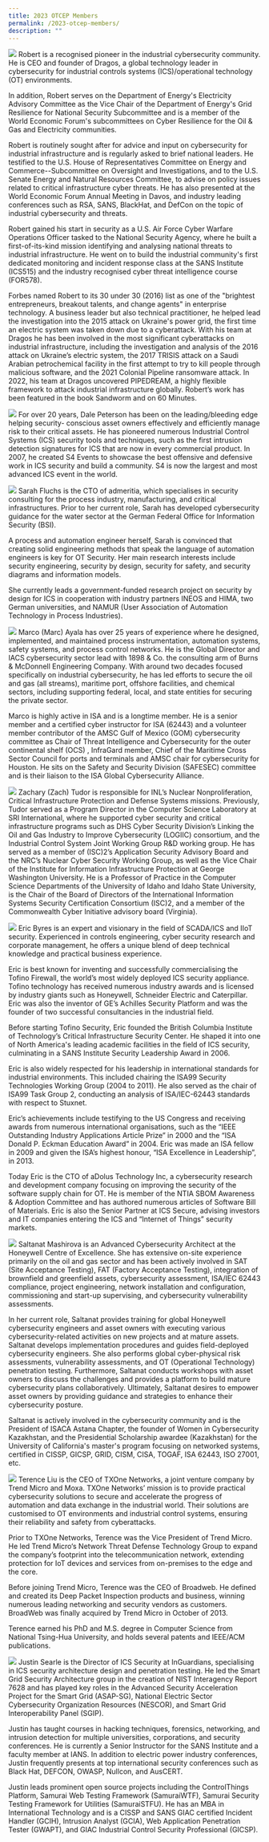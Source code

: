 ```yaml
---
title: 2023 OTCEP Members
permalink: /2023-otcep-members/
description: ""
---
```

![](/images/2023%20PRESENTERS/230526_csa%20otcep%202023_speaker%20profiles_r2_mr%20robert%20m%20lee.png)
Robert is a recognised pioneer in the industrial cybersecurity community. He is CEO and founder of Dragos, a global technology leader in cybersecurity for industrial controls systems (ICS)/operational technology (OT) environments.

In addition, Robert serves on the Department of Energy's Electricity Advisory Committee as the Vice Chair of the Department of Energy's Grid Resilience for National Security Subcommittee and is a member of the World Economic Forum's subcommittees on Cyber Resilience for the Oil & Gas and Electricity communities.

Robert is routinely sought after for advice and input on cybersecurity for industrial infrastructure and is regularly asked to brief national leaders. He testified to the U.S. House of Representatives Committee on Energy and Commerce--Subcommittee on Oversight and Investigations, and to the U.S. Senate Energy and Natural Resources Committee, to advise on policy issues related to critical infrastructure cyber threats. He has also presented at the World Economic Forum Annual Meeting in Davos, and industry leading conferences such as RSA, SANS, BlackHat, and DefCon on the topic of industrial cybersecurity and threats.

Robert gained his start in security as a U.S. Air Force Cyber Warfare Operations Officer tasked to the National Security Agency, where he built a first-of-its-kind mission identifying and analysing  national threats to industrial infrastructure. He went on to build the industrial community's first dedicated monitoring and incident response class at the SANS Institute (ICS515) and the industry recognised cyber threat intelligence course (FOR578).

Forbes named Robert to its 30 under 30 (2016) list as one of the "brightest entrepreneurs, breakout talents, and change agents" in enterprise technology. A business leader but also technical practitioner, he helped lead the investigation into the 2015 attack on Ukraine's power grid, the first time an electric system was taken down due to a cyberattack. With his team at Dragos he has been involved in the most significant cyberattacks on industrial infrastructure, including the investigation and analysis of the 2016 attack on Ukraine’s electric system, the 2017 TRISIS attack on a Saudi Arabian petrochemical facility in the first attempt to try to kill people through malicious software, and the 2021 Colonial Pipeline ransomware attack. In 2022, his team at Dragos uncovered PIPEDREAM, a highly flexible framework to attack industrial infrastructure globally. Robert’s work has been featured in the book Sandworm and on 60 Minutes.

![](/images/2023%20PRESENTERS/230605_csa%20otcep%202023_speaker%20profiles_mr%20dale%20peterson.png)
For over 20 years, Dale Peterson has been on the leading/bleeding edge helping security- conscious asset owners effectively and efficiently manage risk to their critical assets. He has pioneered numerous Industrial Control Systems (ICS) security tools and techniques, such as the first intrusion detection signatures for ICS that are now in every commercial product. In 2007, he created S4 Events to showcase the best offensive and defensive work in ICS security and build a community. S4 is now the largest and most advanced ICS event in the world.

![](/images/2023%20PRESENTERS/230526_csa%20otcep%202023_speaker%20profiles_r2_ms%20sarah%20fluchs.png)
Sarah Fluchs is the CTO of admeritia, which specialises in security consulting for the process industry, manufacturing, and critical infrastructures. Prior to her current role, Sarah has developed cybersecurity guidance for the water sector at the German Federal Office for Information Security (BSI).

A process and automation engineer herself, Sarah is convinced that creating solid engineering methods that speak the language of automation engineers is key for OT Security. Her main research interests include security engineering, security by design, security for safety, and security diagrams and information models.

She currently leads a government-funded research project on security by design for ICS in cooperation with industry partners INEOS and HIMA, two German universities, and NAMUR (User Association of Automation Technology in Process Industries).

![](/images/2023%20PRESENTERS/230605_csa%20otcep%202023_speaker%20profiles_mr%20marco%20ayala.png)
Marco (Marc) Ayala has over 25 years of experience where he designed, implemented, and maintained process instrumentation, automation systems, safety systems, and process control networks. He is the Global Director and IACS cybersecurity sector lead with 1898 & Co. the consulting arm of Burns & McDonnell Engineering Company. 
With around two decades focused specifically on industrial cybersecurity, he has led efforts to secure the oil and gas (all streams), maritime port, offshore facilities, and chemical sectors, including supporting federal, local, and state entities for securing the private sector. 

Marco is highly active in ISA and is a longtime member. He is a senior member and a certified cyber instructor for ISA (62443) and a volunteer member contributor of the AMSC Gulf of Mexico (GOM) cybersecurity committee as Chair of Threat Intelligence and Cybersecurity for the outer continental shelf (OCS) , InfraGard member, Chief of the Maritime Cross Sector Council for ports and terminals and AMSC chair for cybersecurity for Houston. He sits on the Safety and Security Division (SAFESEC) committee and is their liaison to the ISA Global Cybersecurity Alliance.

![](/images/2023%20PRESENTERS/230526_csa%20otcep%202023_speaker%20profiles_r2_mr%20zachary%20tudor.png)
Zachary (Zach) Tudor is responsible for INL’s Nuclear Nonproliferation, Critical Infrastructure Protection and Defense Systems missions. Previously, Tudor served as a Program Director in the Computer Science Laboratory at SRI International, where he supported cyber security and critical infrastructure programs such as DHS Cyber Security Division’s Linking the Oil and Gas Industry to Improve Cybersecurity (LOGIIC) consortium, and the Industrial Control System Joint Working Group R&amp;D working group. He has served as a member of (ISC)2’s Application Security Advisory Board and the NRC’s Nuclear Cyber Security Working Group, as well as the Vice Chair of the Institute for Information Infrastructure Protection at George Washington University. He is a Professor of Practice in the Computer Science Departments of the University of Idaho and Idaho State University, is the Chair of the Board of Directors of the International Information Systems Security Certification Consortium (ISC)2, and a member of the Commonwealth Cyber Initiative advisory board (Virginia).

![](/images/2023%20PRESENTERS/230526_csa%20otcep%202023_speaker%20profiles_r2_mr%20eric%20byreseric%20byres.png)
Eric Byres is an expert and visionary in the field of SCADA/ICS and IIoT security. Experienced in controls engineering, cyber security research and corporate management, he offers a unique blend of deep technical knowledge and practical business experience. 
 
Eric is best known for inventing and successfully commercialising the Tofino Firewall, the world’s most widely deployed ICS security appliance. Tofino technology has received numerous industry awards and is licensed by industry giants such as Honeywell, Schneider Electric and Caterpillar. Eric was also the inventor of GE’s Achilles Security Platform and was the founder of two successful consultancies in the industrial field. 
 
Before starting Tofino Security, Eric founded the British Columbia Institute of Technology’s Critical Infrastructure Security Center. He shaped it into one of North America's leading academic facilities in the field of ICS security, culminating in a SANS Institute Security Leadership Award in 2006.
 
Eric is also widely respected for his leadership in international standards for industrial environments. This included chairing the ISA99 Security Technologies Working Group (2004 to 2011). He also served as the chair of ISA99 Task Group 2, conducting an analysis of ISA/IEC-62443 standards with respect to Stuxnet. 
 
Eric’s achievements include testifying to the US Congress and receiving awards from numerous international organisations, such as the “IEEE Outstanding Industry Applications Article Prize” in 2000 and the “ISA Donald P. Eckman Education Award” in 2004.  Eric was made an ISA fellow in 2009 and given the ISA’s highest honour, “ISA Excellence in Leadership”, in 2013.
 
Today Eric is the CTO of aDolus Technology Inc, a cybersecurity research and development company focusing on improving the security of the software supply chain for OT. He is member of the NTIA SBOM Awareness & Adoption Committee and has authored numerous articles of Software Bill of Materials. Eric is also the Senior Partner at ICS Secure, advising investors and IT companies entering the ICS and “Internet of Things” security markets.

![](/images/2023%20PRESENTERS/230526_csa%20otcep%202023_speaker%20profiles_ms%20saltanat%20mashirova_r2.png)
Saltanat Mashirova is an Advanced Cybersecurity Architect at the Honeywell Centre of Excellence. She has extensive on-site experience primarily on the oil and gas sector and has been actively involved in SAT (Site Acceptance Testing), FAT (Factory Acceptance Testing), integration of brownfield and greenfield assets, cybersecurity assessment, ISA/IEC 62443 compliance, project engineering, network installation and configuration, commissioning and start-up supervising, and cybersecurity vulnerability assessments.
 
In her current role, Saltanat provides training for global Honeywell cybersecurity engineers and asset owners with executing various cybersecurity-related activities on new projects and at mature assets. Saltanat develops implementation procedures and guides field-deployed cybersecurity engineers. She also performs global cyber-physical risk assessments, vulnerability assessments, and OT (Operational Technology) penetration testing. Furthermore, Saltanat conducts workshops with asset owners to discuss the challenges and provides a platform to build mature cybersecurity plans collaboratively. Ultimately, Saltanat desires to empower asset owners by providing guidance and strategies to enhance their cybersecurity posture.
 
Saltanat is actively involved in the cybersecurity community and is the President of ISACA Astana Chapter, the founder of Women in Cybersecurity Kazakhstan, and the Presidential Scholarship awardee (Kazakhstan) for the University of California's master's program focusing on networked systems, certified in CISSP, GICSP, GRID, CISM, CISA, TOGAF, ISA 62443, ISO 27001, etc.

![](/images/2023%20PRESENTERS/230526_csa%20otcep%202023_speaker%20profiles_r2_dr%20terence%20liu.png)
Terence Liu is the CEO of TXOne Networks, a joint venture company by Trend Micro and Moxa. TXOne Networks’ mission is to provide practical cybersecurity solutions to secure and accelerate the progress of automation and data exchange in the industrial world. Their solutions are customised to OT environments and industrial control systems, ensuring their reliability and safety from cyberattacks.
 
Prior to TXOne Networks, Terence was the Vice President of Trend Micro. He led Trend Micro‘s Network Threat Defense Technology Group to expand the company’s footprint into the telecommunication network, extending protection for IoT devices and services from on-premises to the edge and the core.

Before joining Trend Micro, Terence was the CEO of Broadweb. He defined and created its Deep Packet Inspection products and business, winning numerous leading networking and security vendors as customers. BroadWeb was finally acquired by Trend Micro in October of 2013.

Terence earned his PhD and M.S. degree in Computer Science from National Tsing-Hua University, and holds several patents and IEEE/ACM publications.

![](/images/2023%20PRESENTERS/230526_csa%20otcep%202023_speaker%20profiles_r2_mr%20justin%20searle-09.png)
Justin Searle is the Director of ICS Security at InGuardians, specialising in ICS security architecture design and penetration testing. He led the Smart Grid Security Architecture group in the creation of NIST Interagency Report 7628 and has played key roles in the Advanced Security Acceleration Project for the Smart Grid (ASAP-SG), National Electric Sector Cybersecurity Organization Resources (NESCOR), and Smart Grid Interoperability Panel (SGIP).  

Justin has taught courses in hacking techniques, forensics, networking, and intrusion detection for multiple universities, corporations, and security conferences. He is currently a Senior Instructor for the SANS Institute and a faculty member at IANS. In addition to electric power industry conferences, Justin frequently presents at top international security conferences such as Black Hat, DEFCON, OWASP, Nullcon, and AusCERT.  

Justin leads prominent open source projects including the ControlThings Platform, Samurai Web Testing Framework (SamuraiWTF), Samurai Security Testing Framework for Utilities (SamuraiSTFU). He has an MBA in International Technology and is a CISSP and SANS GIAC certified Incident Handler (GCIH), Intrusion Analyst (GCIA), Web Application Penetration Tester (GWAPT), and GIAC Industrial Control Security Professional (GICSP).